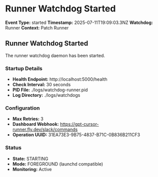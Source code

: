 # Runner Watchdog Started

**Event Type:** started
**Timestamp:** 2025-07-11T19:09:03.3NZ
**Watchdog:** Runner
**Context:** Patch Runner


## Runner Watchdog Started

The runner watchdog daemon has been started.

### Startup Details
- **Health Endpoint:** http://localhost:5000/health
- **Check Interval:** 30 seconds
- **PID File:** ./logs/watchdog-runner.pid
- **Log Directory:** ./logs/watchdogs

### Configuration
- **Max Retries:** 3
- **Dashboard Webhook:** https://gpt-cursor-runner.fly.dev/slack/commands
- **Operation UUID:** 31EA73E3-9B75-4837-B71C-0B836B211CF3

### Status
- **State:** STARTING
- **Mode:** FOREGROUND (launchd compatible)
- **Monitoring:** Active



